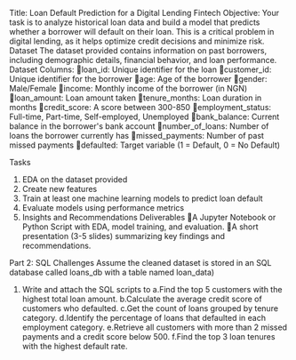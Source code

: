 Title: Loan Default Prediction for a Digital Lending Fintech
Objective:
Your task is to analyze historical loan data and build a model that predicts whether a borrower will default on their loan. This is a critical problem in digital lending, as it helps optimize credit decisions and minimize risk.
Dataset
The dataset provided contains information on past borrowers, including demographic details, financial behavior, and loan performance.
Dataset Columns:
loan_id: Unique identifier for the loan
customer_id: Unique identifier for the borrower
age: Age of the borrower
gender: Male/Female
income: Monthly income of the borrower (in NGN)
loan_amount: Loan amount taken
tenure_months: Loan duration in months
credit_score: A score between 300-850
employment_status: Full-time, Part-time, Self-employed, Unemployed
bank_balance: Current balance in the borrower's bank account
number_of_loans: Number of loans the borrower currently has
missed_payments: Number of past missed payments
defaulted: Target variable (1 = Default, 0 = No Default)

Tasks
1. EDA on the dataset provided
2. Create  new features
3. Train at least one machine learning models to predict loan default 
4. Evaluate models using performance metrics 
5. Insights and Recommendations 
Deliverables
A Jupyter Notebook or Python Script with EDA, model training, and evaluation.
A short presentation (3-5 slides) summarizing key findings and recommendations.

Part 2: SQL Challenges
Assume the cleaned dataset  is stored in an SQL database called loans_db with a table named loan_data)
1. Write and attach the SQL scripts to 
a.Find the top 5 customers with the highest total loan amount.
b.Calculate the average credit score of customers who defaulted.
c.Get the count of loans grouped by tenure category.
d.Identify the percentage of loans that defaulted in each employment category.
e.Retrieve all customers with more than 2 missed payments and a credit score below 500.
f.Find the top 3 loan tenures with the highest default rate.

